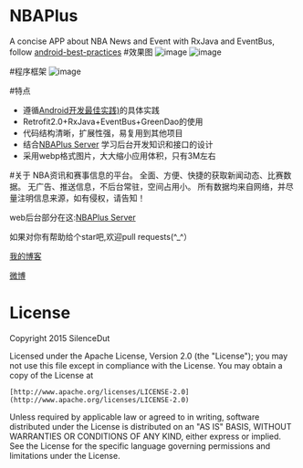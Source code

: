 # NBAPlus
A concise APP about NBA News and Event with RxJava and EventBus,
follow <a href="https://github.com/futurice/android-best-practices/blob/master/translations/Chinese/README.cn.md">android-best-practices</a>
#效果图
![image](https://github.com/SilenceDut/NBAPlus/blob/master/screenshot/1.png)
![image](https://github.com/SilenceDut/NBAPlus/blob/master/screenshot/2.png)


#程序框架
![image](https://github.com/SilenceDut/NBAPlus/blob/master/raw/nbaplus_architecture.png)

#特点
 * 遵循<a href="https://github.com/futurice/android-best-practices/blob/master/translations/Chinese/README.cn.md">Android开发最佳实践)</a>的具体实践
 * Retrofit2.0+RxJava+EventBus+GreenDao的使用
 * 代码结构清晰，扩展性强，易复用到其他项目
 * 结合[NBAPlus Server](https://github.com/SilenceDut/nbaplus-server) 学习后台开发知识和接口的设计
 * 采用webp格式图片，大大缩小应用体积，只有3M左右

#关于
NBA资讯和赛事信息的平台。 
全面、方便、快捷的获取新闻动态、比赛数据。 
无广告、推送信息，不后台常驻，空间占用小。 
所有数据均来自网络，并尽量注明信息来源，如有侵权，请告知！

web后台部分在这:[NBAPlus Server](https://github.com/SilenceDut/nbaplus-server) 

如果对你有帮助给个star吧,欢迎pull requests(^_^）

[我的博客](http://blog.csdn.net/ls5222325)

[微博](http://weibo.com/u/5796432094)

# License

Copyright 2015 SilenceDut

Licensed under the Apache License, Version 2.0 (the "License"); you may not use this file except in compliance with the License. You may obtain a copy of the License at

    [http://www.apache.org/licenses/LICENSE-2.0](http://www.apache.org/licenses/LICENSE-2.0)

Unless required by applicable law or agreed to in writing, software distributed under the License is distributed on an "AS IS" BASIS, WITHOUT WARRANTIES OR CONDITIONS OF ANY KIND, either express or implied. See the License for the specific language governing permissions and limitations under the License.
